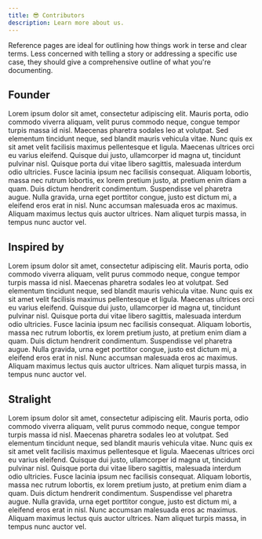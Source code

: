 ```yaml
---
title: 😎 Contributors
description: Learn more about us.
---
```


Reference pages are ideal for outlining how things work in terse and clear terms.
Less concerned with telling a story or addressing a specific use case, they should give a comprehensive outline of what you're documenting.

## Founder

Lorem ipsum dolor sit amet, consectetur adipiscing elit. Mauris porta, odio commodo viverra aliquam, velit purus commodo neque, congue tempor turpis massa id nisl. Maecenas pharetra sodales leo at volutpat. Sed elementum tincidunt neque, sed blandit mauris vehicula vitae. Nunc quis ex sit amet velit facilisis maximus pellentesque et ligula. Maecenas ultrices orci eu varius eleifend. Quisque dui justo, ullamcorper id magna ut, tincidunt pulvinar nisl. Quisque porta dui vitae libero sagittis, malesuada interdum odio ultricies. Fusce lacinia ipsum nec facilisis consequat. Aliquam lobortis, massa nec rutrum lobortis, ex lorem pretium justo, at pretium enim diam a quam. Duis dictum hendrerit condimentum. Suspendisse vel pharetra augue. Nulla gravida, urna eget porttitor congue, justo est dictum mi, a eleifend eros erat in nisl. Nunc accumsan malesuada eros ac maximus. Aliquam maximus lectus quis auctor ultrices. Nam aliquet turpis massa, in tempus nunc auctor vel. 

## Inspired by

Lorem ipsum dolor sit amet, consectetur adipiscing elit. Mauris porta, odio commodo viverra aliquam, velit purus commodo neque, congue tempor turpis massa id nisl. Maecenas pharetra sodales leo at volutpat. Sed elementum tincidunt neque, sed blandit mauris vehicula vitae. Nunc quis ex sit amet velit facilisis maximus pellentesque et ligula. Maecenas ultrices orci eu varius eleifend. Quisque dui justo, ullamcorper id magna ut, tincidunt pulvinar nisl. Quisque porta dui vitae libero sagittis, malesuada interdum odio ultricies. Fusce lacinia ipsum nec facilisis consequat. Aliquam lobortis, massa nec rutrum lobortis, ex lorem pretium justo, at pretium enim diam a quam. Duis dictum hendrerit condimentum. Suspendisse vel pharetra augue. Nulla gravida, urna eget porttitor congue, justo est dictum mi, a eleifend eros erat in nisl. Nunc accumsan malesuada eros ac maximus. Aliquam maximus lectus quis auctor ultrices. Nam aliquet turpis massa, in tempus nunc auctor vel.

## Stralight

Lorem ipsum dolor sit amet, consectetur adipiscing elit. Mauris porta, odio commodo viverra aliquam, velit purus commodo neque, congue tempor turpis massa id nisl. Maecenas pharetra sodales leo at volutpat. Sed elementum tincidunt neque, sed blandit mauris vehicula vitae. Nunc quis ex sit amet velit facilisis maximus pellentesque et ligula. Maecenas ultrices orci eu varius eleifend. Quisque dui justo, ullamcorper id magna ut, tincidunt pulvinar nisl. Quisque porta dui vitae libero sagittis, malesuada interdum odio ultricies. Fusce lacinia ipsum nec facilisis consequat. Aliquam lobortis, massa nec rutrum lobortis, ex lorem pretium justo, at pretium enim diam a quam. Duis dictum hendrerit condimentum. Suspendisse vel pharetra augue. Nulla gravida, urna eget porttitor congue, justo est dictum mi, a eleifend eros erat in nisl. Nunc accumsan malesuada eros ac maximus. Aliquam maximus lectus quis auctor ultrices. Nam aliquet turpis massa, in tempus nunc auctor vel. 